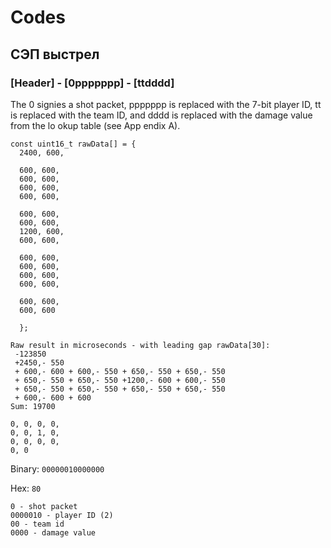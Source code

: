 # Codes

## СЭП выстрел

### [Header] - [0ppppppp] - [ttdddd]

The 0 signies a shot packet, ppppppp is replaced with the 7-bit player ID, tt
is replaced with the team ID, and dddd is replaced with the damage value from
the lo okup table (see App endix A).

```
const uint16_t rawData[] = { 
  2400, 600, 

  600, 600, 
  600, 600, 
  600, 600, 
  600, 600,

  600, 600,
  600, 600,
  1200, 600,
  600, 600,

  600, 600,
  600, 600,
  600, 600,
  600, 600,

  600, 600,
  600, 600
  
  };
```

```
Raw result in microseconds - with leading gap rawData[30]:
 -123850
 +2450,- 550
 + 600,- 600 + 600,- 550 + 650,- 550 + 650,- 550
 + 650,- 550 + 650,- 550 +1200,- 600 + 600,- 550
 + 650,- 550 + 650,- 550 + 650,- 550 + 650,- 550
 + 600,- 600 + 600
Sum: 19700
```

```
0, 0, 0, 0,
0, 0, 1, 0,
0, 0, 0, 0,
0, 0
```

Binary: `00000010000000`

Hex: `80`

```
0 - shot packet
0000010 - player ID (2)
00 - team id
0000 - damage value
```
